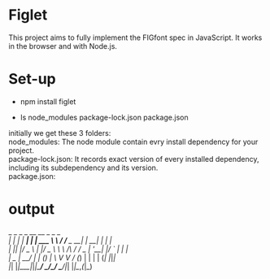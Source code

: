 # Figlet
This project aims to fully implement the FIGfont spec in JavaScript. It works in the browser and with Node.js.

# Set-up

- npm install figlet

- ls
node_modules  package-lock.json  package.json

initially we get these 3 folders:<br>
node_modules: The node module contain evry install dependency for your project.<br>
package-lock.json: It records exact version of every installed dependency, including its subdependency and its version.<br>
package.json: <br>

# output
  _   _      _ _        __        __         _     _ _ _<br>
 | | | | ___| | | ___   \ \      / /__  _ __| | __| | | |<br>
 | |_| |/ _ \ | |/ _ \   \ \ /\ / / _ \| '__| |/ _` | | |<br>
 |  _  |  __/ | | (_) |   \ V  V / (_) | |  | | (_| |_|_|<br>
 |_| |_|\___|_|_|\___/     \_/\_/ \___/|_|  |_|\__,_(_|_)<br>


